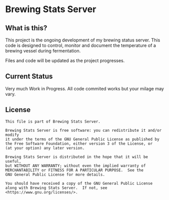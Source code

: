 # Brewing Stats Server

## What is this?

This project is the ongoing development of my brewing status server. This code is designed to 
control, monitor and document the temperature of a brewing vessel during fermentation.

Files and code will be updated as the project progresses.

## Current Status

Very much Work in Progress. All code commited works but your milage may vary.

## License

    This file is part of Brewing Stats Server.

    Brewing Stats Server is free software: you can redistribute it and/or modify
    it under the terms of the GNU General Public License as published by
    the Free Software Foundation, either version 3 of the License, or
    (at your option) any later version.

    Brewing Stats Server is distributed in the hope that it will be useful,
    but WITHOUT ANY WARRANTY; without even the implied warranty of
    MERCHANTABILITY or FITNESS FOR A PARTICULAR PURPOSE.  See the
    GNU General Public License for more details.

    You should have received a copy of the GNU General Public License
    along with Brewing Stats Server.  If not, see <https://www.gnu.org/licenses/>.
